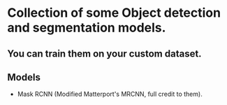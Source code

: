 # Collection of some Object detection and segmentation models.
## You can train them on your custom dataset.

## Models
* Mask RCNN (Modified Matterport's MRCNN, full credit to them).